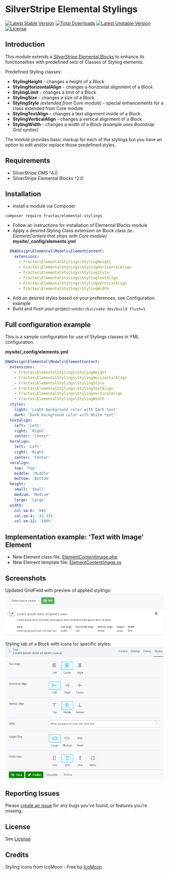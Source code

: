 # SilverStripe Elemental Stylings
[![Latest Stable Version](https://poser.pugx.org/fractas/elemental-stylings/v/stable)](https://packagist.org/packages/fractas/elemental-stylings)
[![Total Downloads](https://poser.pugx.org/fractas/elemental-stylings/downloads)](https://packagist.org/packages/fractas/elemental-stylings)
[![Latest Unstable Version](https://poser.pugx.org/fractas/elemental-stylings/v/unstable)](https://packagist.org/packages/fractas/elemental-stylings)
[![License](https://poser.pugx.org/fractas/elemental-stylings/license)](https://packagist.org/packages/fractas/elemental-stylings)


## Introduction

This module extends a [SilverStripe Elemental Blocks](https://github.com/silverstripe/silverstripe-elemental-blocks) to enhance its functionalities with predefined sets of Classes of Styling elements.

Predefined Styling classes:
- **StylingHeight** - changes a height of a Block
- **StylingHorizontalAlign** - changes a horizontal alignment of a Block
- **StylingLimit** - changes a limit of a Block
- **StylingSize** - changes a size of a Block
- **StylingStyle** _(extended from Core module)_ - special enhancements for a class extended from Core module
- **StylingTextAlign** - changes a text alignment inside of a Block
- **StylingVerticalAlign** - changes a vertical alignment of a Block
- **StylingWidth** - changes a width of a Block _(example uses Bootstrap Grid syntax)_

The module provides basic markup for each of the stylings but you have an option to edit and/or replace those predefined styles.


## Requirements

* SilverStripe CMS ^4.0
* SilverStripe Elemental Blocks ^2.0


## Installation

- Install a module via Composer
```
composer require fractas/elemental-stylings
```
- Follow an instructions for installation of Elemental Blocks module
- Apply a desired Styling Class extension on Block class _(ie. ElementContent that ships with Core module)_
**mysite/\_config/elements.yml**
```yaml
  DNADesign\Elemental\Models\ElementContent:
    extensions:
      - Fractas\ElementalStylings\StylingHeight
      - Fractas\ElementalStylings\StylingHorizontalAlign
      - Fractas\ElementalStylings\StylingStyle
      - Fractas\ElementalStylings\StylingTextAlign
      - Fractas\ElementalStylings\StylingVerticalAlign
      - Fractas\ElementalStylings\StylingWidth
```
- Add an desired styles based on your preferences, see Configuration example
- Build and flush your project ```vendor/bin/sake dev/build flush=1```


## Full configuration example

This is a sample configuration for use of Stylings classes in YML configuration.  

**mysite/\_config/elements.yml**

```yaml
DNADesign\Elemental\Models\ElementContent:
  extensions:
    - Fractas\ElementalStylings\StylingHeight
    - Fractas\ElementalStylings\StylingHorizontalAlign
    - Fractas\ElementalStylings\StylingStyle
    - Fractas\ElementalStylings\StylingTextAlign
    - Fractas\ElementalStylings\StylingVerticalAlign
    - Fractas\ElementalStylings\StylingWidth
  styles:
    light: 'Light background color with Dark text'
    dark: 'Dark background color with White text'
  textalign:
    left: 'Left'
    right: 'Right'
    center: 'Center'
  horalign:
    left: 'Left'
    right: 'Right'
    center: 'Center'
  veralign:
    top: 'Top'
    middle: 'Middle'
    bottom: 'Bottom'
  height:
    small: 'Small'
    medium: 'Medium'
    large: 'Large'
  width:
    col-sm-6: '50%'
    col-sm-4: '33.33%'
    col-sm-12: '100%'
```

## Implementation example: 'Text with Image' Element

* New Element class file: [ElementContentImage.php](https://gist.github.com/jelicanin/20d11104a89fd9ea3a1e69b8bc91824b)
* New Element template file: [ElementContentImage.ss](https://gist.github.com/jelicanin/aec741745d417e9047efbf25bf93245d)


## Screenshots

Updated GridField with preview of applied stylings:
![GridFieldStylings](docs/images/overview-gridfield-stylings.png?v=2)


Styling tab of a Block with icons for specific styles:
![BlockStylings](docs/images/overview-block-stylings.png?v=2)


## Reporting Issues

Please [create an issue](https://github.com/fractaslabs/silverstripe-elemental-stylings/issues) for any bugs you've found, or features you're missing.


## License

See [License](LICENSE)


## Credits

Styling icons from IcoMoon - Free by [IcoMoon](https://icomoon.io/app)

